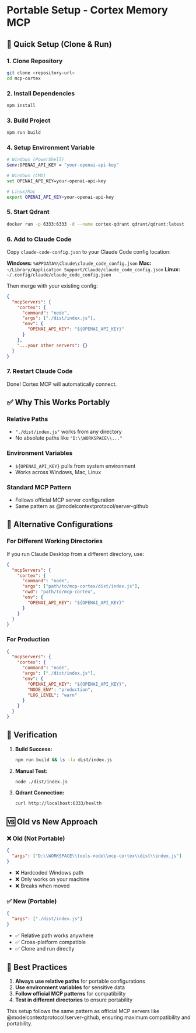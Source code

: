 # Portable Setup - Cortex Memory MCP

## 🚀 Quick Setup (Clone & Run)

### **1. Clone Repository**
```bash
git clone <repository-url>
cd mcp-cortex
```

### **2. Install Dependencies**
```bash
npm install
```

### **3. Build Project**
```bash
npm run build
```

### **4. Setup Environment Variable**
```bash
# Windows (PowerShell)
$env:OPENAI_API_KEY = "your-openai-api-key"

# Windows (CMD)
set OPENAI_API_KEY=your-openai-api-key

# Linux/Mac
export OPENAI_API_KEY=your-openai-api-key
```

### **5. Start Qdrant**
```bash
docker run -p 6333:6333 -d --name cortex-qdrant qdrant/qdrant:latest
```

### **6. Add to Claude Code**
Copy `claude-code-config.json` to your Claude Code config location:

**Windows:** `%APPDATA%\Claude\claude_code_config.json`
**Mac:** `~/Library/Application Support/Claude/claude_code_config.json`
**Linux:** `~/.config/claude/claude_code_config.json`

Then merge with your existing config:
```json
{
  "mcpServers": {
    "cortex": {
      "command": "node",
      "args": ["./dist/index.js"],
      "env": {
        "OPENAI_API_KEY": "${OPENAI_API_KEY}"
      }
    },
    "...your other servers": {}
  }
}
```

### **7. Restart Claude Code**
Done! Cortex MCP will automatically connect.

## ✅ Why This Works Portably

### **Relative Paths**
- `"./dist/index.js"` works from any directory
- No absolute paths like `"D:\\WORKSPACE\\..."`

### **Environment Variables**
- `${OPENAI_API_KEY}` pulls from system environment
- Works across Windows, Mac, Linux

### **Standard MCP Pattern**
- Follows official MCP server configuration
- Same pattern as @modelcontextprotocol/server-github

## 🔧 Alternative Configurations

### **For Different Working Directories**
If you run Claude Desktop from a different directory, use:
```json
{
  "mcpServers": {
    "cortex": {
      "command": "node",
      "args": ["path/to/mcp-cortex/dist/index.js"],
      "cwd": "path/to/mcp-cortex",
      "env": {
        "OPENAI_API_KEY": "${OPENAI_API_KEY}"
      }
    }
  }
}
```

### **For Production**
```json
{
  "mcpServers": {
    "cortex": {
      "command": "node",
      "args": ["./dist/index.js"],
      "env": {
        "OPENAI_API_KEY": "${OPENAI_API_KEY}",
        "NODE_ENV": "production",
        "LOG_LEVEL": "warn"
      }
    }
  }
}
```

## 🧪 Verification

1. **Build Success:**
   ```bash
   npm run build && ls -la dist/index.js
   ```

2. **Manual Test:**
   ```bash
   node ./dist/index.js
   ```

3. **Qdrant Connection:**
   ```bash
   curl http://localhost:6333/health
   ```

## 🆚 Old vs New Approach

### **❌ Old (Not Portable)**
```json
{
  "args": ["D:\\WORKSPACE\\tools-node\\mcp-cortex\\dist\\index.js"]
}
```
- ❌ Hardcoded Windows path
- ❌ Only works on your machine
- ❌ Breaks when moved

### **✅ New (Portable)**
```json
{
  "args": ["./dist/index.js"]
}
```
- ✅ Relative path works anywhere
- ✅ Cross-platform compatible
- ✅ Clone and run directly

## 🎯 Best Practices

1. **Always use relative paths** for portable configurations
2. **Use environment variables** for sensitive data
3. **Follow official MCP patterns** for compatibility
4. **Test in different directories** to ensure portability

This setup follows the same pattern as official MCP servers like @modelcontextprotocol/server-github, ensuring maximum compatibility and portability.